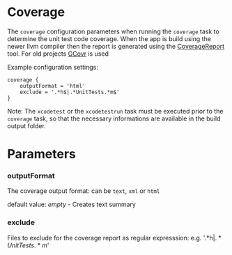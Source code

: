 # Coverage 

The `coverage` configuration parameters when running the `coverage` task to determine the unit test code coverage. When the app is build using the newer llvm compiler then the report is generated using the [CoverageReport](https://github.com/openbakery/CoverageReport) tool. For old projects  [GCovr](http://gcovr.com) is used

Example configuration settings: 

```
coverage {
	outputFormat = 'html'
	exclude = '.*h$|.*UnitTests.*m$'
}
```

Note: The `xcodetest` or the `xcodetestrun` task must be executed prior to the `coverage` task, so that the necessary informations are available in the build output folder.

# Parameters

### outputFormat

The coverage output format: can be `text`, `xml`  or `html`

default value: _empty_ - Creates text summary

### exclude

Files to exclude for the coverage report as regular expresssion: e.g. '.*h$|.*UnitTests.*m$'
